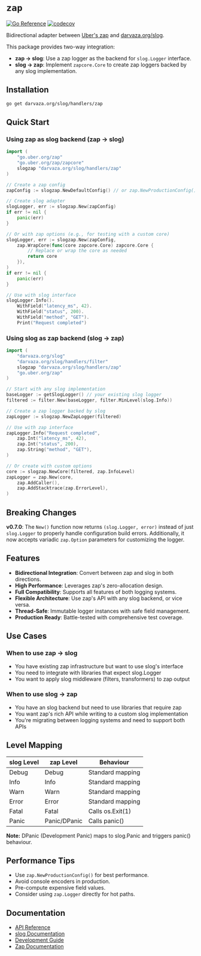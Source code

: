 # `zap`

[![Go Reference][godoc-badge]][godoc]
[![codecov][codecov-badge]][codecov]

[godoc]: https://pkg.go.dev/darvaza.org/slog/handlers/zap
[godoc-badge]: https://pkg.go.dev/badge/darvaza.org/slog/handlers/zap.svg
[codecov]: https://codecov.io/gh/darvaza-proxy/slog
[codecov-badge]: https://codecov.io/github/darvaza-proxy/slog/graph/badge.svg?flag=zap

Bidirectional adapter between
[Uber's zap][zap-github] and
[darvaza.org/slog][slog-github].

This package provides two-way integration:

- **zap → slog**: Use a zap logger as the backend for `slog.Logger`
  interface.
- **slog → zap**: Implement `zapcore.Core` to create zap loggers backed by
  any slog implementation.

## Installation

```bash
go get darvaza.org/slog/handlers/zap
```

## Quick Start

### Using zap as slog backend (zap → slog)

```go
import (
    "go.uber.org/zap"
    "go.uber.org/zap/zapcore"
    slogzap "darvaza.org/slog/handlers/zap"
)

// Create a zap config
zapConfig := slogzap.NewDefaultConfig() // or zap.NewProductionConfig()

// Create slog adapter
slogLogger, err := slogzap.New(zapConfig)
if err != nil {
    panic(err)
}

// Or with zap options (e.g., for testing with a custom core)
slogLogger, err := slogzap.New(zapConfig,
    zap.WrapCore(func(core zapcore.Core) zapcore.Core {
        // Replace or wrap the core as needed
        return core
    }),
)
if err != nil {
    panic(err)
}

// Use with slog interface
slogLogger.Info().
    WithField("latency_ms", 42).
    WithField("status", 200).
    WithField("method", "GET").
    Print("Request completed")
```

### Using slog as zap backend (slog → zap)

```go
import (
    "darvaza.org/slog"
    "darvaza.org/slog/handlers/filter"
    slogzap "darvaza.org/slog/handlers/zap"
    "go.uber.org/zap"
)

// Start with any slog implementation
baseLogger := getSlogLogger() // your existing slog logger
filtered := filter.New(baseLogger, filter.MinLevel(slog.Info))

// Create a zap logger backed by slog
zapLogger := slogzap.NewZapLogger(filtered)

// Use with zap interface
zapLogger.Info("Request completed",
    zap.Int("latency_ms", 42),
    zap.Int("status", 200),
    zap.String("method", "GET"),
)

// Or create with custom options
core := slogzap.NewCore(filtered, zap.InfoLevel)
zapLogger = zap.New(core,
    zap.AddCaller(),
    zap.AddStacktrace(zap.ErrorLevel),
)
```

## Breaking Changes

**v0.7.0**: The `New()` function now returns `(slog.Logger, error)` instead of
just `slog.Logger` to properly handle configuration build errors. Additionally,
it now accepts variadic `zap.Option` parameters for customizing the logger.

## Features

- **Bidirectional Integration**: Convert between zap and slog in both
  directions.
- **High Performance**: Leverages zap's zero-allocation design.
- **Full Compatibility**: Supports all features of both logging systems.
- **Flexible Architecture**: Use zap's API with any slog backend, or vice
  versa.
- **Thread-Safe**: Immutable logger instances with safe field management.
- **Production Ready**: Battle-tested with comprehensive test coverage.

## Use Cases

### When to use zap → slog

- You have existing zap infrastructure but want to use slog's interface
- You need to integrate with libraries that expect slog.Logger
- You want to apply slog middleware (filters, transformers) to zap output

### When to use slog → zap

- You have an slog backend but need to use libraries that require zap
- You want zap's rich API while writing to a custom slog implementation
- You're migrating between logging systems and need to support both APIs

## Level Mapping

| slog Level | zap Level    | Behaviour |
|------------|--------------|-----------|
| Debug      | Debug        | Standard mapping |
| Info       | Info         | Standard mapping |
| Warn       | Warn         | Standard mapping |
| Error      | Error        | Standard mapping |
| Fatal      | Fatal        | Calls os.Exit(1) |
| Panic      | Panic/DPanic | Calls panic() |

**Note:** DPanic (Development Panic) maps to slog.Panic and triggers panic()
behaviour.

## Performance Tips

- Use `zap.NewProductionConfig()` for best performance.
- Avoid console encoders in production.
- Pre-compute expensive field values.
- Consider using `zap.Logger` directly for hot paths.

## Documentation

- [API Reference][godoc]
- [slog Documentation][slog-github]
- [Development Guide](AGENTS.md)
- [Zap Documentation][zap-docs]

[zap-github]: https://github.com/uber-go/zap
[slog-github]: https://github.com/darvaza-proxy/slog
[zap-docs]: https://pkg.go.dev/go.uber.org/zap
